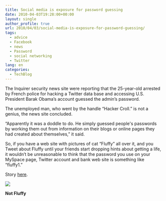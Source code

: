 ```yaml
---
title: Social media is exposure for password guessing
date: 2010-04-03T19:28:00+00:00
layout: single
author_profile: true
url: 2010/04/03/social-media-is-exposure-for-password-guessing/
tags:
  - advice
  - Facebook
  - news
  - Password
  - social networking
  - Twitter
lang: en
categories: 
  - TechBlog
---
```

The Inquirer security news site were reporting that the 25-year-old arrested by French police for hacking a Twitter data base and accessing U.S. President Barak Obama’s account guessed the admin’s password.

The unemployed man, who went by the handle “Hacker Croll.” is not a genius, the news site concluded.

“Apparently it was a doddle to do. He simply guessed people's passwords by working them out from information on their blogs or online pages they had created about themselves,” it said.

So, if you have a web site with pictures of cat “Fluffy” all over it, and you Tweet about Fluffy until your friends start dropping hints about getting a life, it wouldn’t be unreasonable to think that the password you use on your MySpace page, Twitter account and bank web site is something like “fluffy1.”

Story [here](http://www.theinquirer.net/inquirer/news/1598221/obama-twitter-hacker-freed).

[![](http://2.bp.blogspot.com/_vaUVXcmC3OI/S7ePMvNRZPI/AAAAAAAABek/EHr7NVCQoy0/s400/not_20fluffy.JPG)](http://2.bp.blogspot.com/_vaUVXcmC3OI/S7ePMvNRZPI/AAAAAAAABek/EHr7NVCQoy0/s1600-h/not_20fluffy.JPG)

**Not Fluffy**